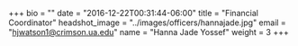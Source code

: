 +++
bio = ""
date = "2016-12-22T00:31:44-06:00"
title = "Financial Coordinator"
headshot_image = "../images/officers/hannajade.jpg"
email = "hjwatson1@crimson.ua.edu"
name = "Hanna Jade Yossef"
weight = 3
+++
